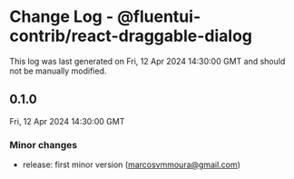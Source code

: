 # Change Log - @fluentui-contrib/react-draggable-dialog

This log was last generated on Fri, 12 Apr 2024 14:30:00 GMT and should not be manually modified.

<!-- Start content -->

## 0.1.0

Fri, 12 Apr 2024 14:30:00 GMT

### Minor changes

- release: first minor version (marcosvmmoura@gmail.com)
